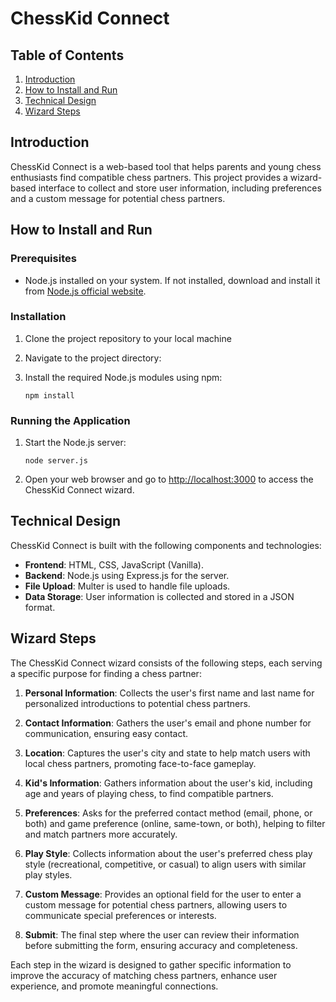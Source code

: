 # ChessKid Connect

## Table of Contents
1. [Introduction](#introduction)
2. [How to Install and Run](#how-to-install-and-run)
3. [Technical Design](#technical-design)
4. [Wizard Steps](#wizard-steps)

## Introduction

ChessKid Connect is a web-based tool that helps parents and young chess enthusiasts find compatible chess partners. This project provides a wizard-based interface to collect and store user information, including preferences and a custom message for potential chess partners.

## How to Install and Run

### Prerequisites
- Node.js installed on your system. If not installed, download and install it from [Node.js official website](https://nodejs.org/).

### Installation
1. Clone the project repository to your local machine

2. Navigate to the project directory:

3. Install the required Node.js modules using npm:
   ```
   npm install
   ```

### Running the Application
1. Start the Node.js server:
   ```
   node server.js
   ```

2. Open your web browser and go to [http://localhost:3000](http://localhost:3000) to access the ChessKid Connect wizard.

## Technical Design

ChessKid Connect is built with the following components and technologies:

- **Frontend**: HTML, CSS, JavaScript (Vanilla).
- **Backend**: Node.js using Express.js for the server.
- **File Upload**: Multer is used to handle file uploads.
- **Data Storage**: User information is collected and stored in a JSON format.

## Wizard Steps

The ChessKid Connect wizard consists of the following steps, each serving a specific purpose for finding a chess partner:

1. **Personal Information**: Collects the user's first name and last name for personalized introductions to potential chess partners.

2. **Contact Information**: Gathers the user's email and phone number for communication, ensuring easy contact.

3. **Location**: Captures the user's city and state to help match users with local chess partners, promoting face-to-face gameplay.

4. **Kid's Information**: Gathers information about the user's kid, including age and years of playing chess, to find compatible partners.

5. **Preferences**: Asks for the preferred contact method (email, phone, or both) and game preference (online, same-town, or both), helping to filter and match partners more accurately.

6. **Play Style**: Collects information about the user's preferred chess play style (recreational, competitive, or casual) to align users with similar play styles.

7. **Custom Message**: Provides an optional field for the user to enter a custom message for potential chess partners, allowing users to communicate special preferences or interests.

8. **Submit**: The final step where the user can review their information before submitting the form, ensuring accuracy and completeness.

Each step in the wizard is designed to gather specific information to improve the accuracy of matching chess partners, enhance user experience, and promote meaningful connections.
